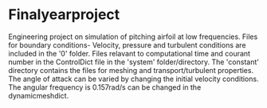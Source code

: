 # Finalyearproject
Engineering project on simulation of pitching airfoil at low frequencies. 
Files for boundary conditions- Velocity, pressure and turbulent conditions are included in the '0' folder.
Files relavant to computational time and courant number in the ControlDict file in the 'system' folder/directory. 
The 'constant' directory contains the files for meshing and transport/turbulent properties. 
The angle of attack can be varied by changing the initial velocity conditions.
The angular frequency is 0.157rad/s can be changed in the dynamicmeshdict. 

